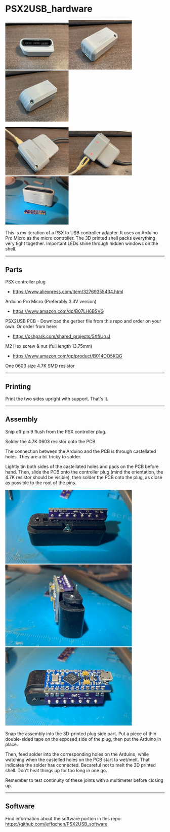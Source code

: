 # PSX2USB_hardware

<img src="./Pics/01.jpg" width="200px" /><img src="./Pics/02.jpg" width="200px" /><img src="./Pics/03.jpg" width="200px" />

<img src="./Pics/04.jpg" width="200px" /><img src="./Pics/05.jpg" width="200px" /><img src="./Pics/06.jpg" width="200px" />


This is my iteration of a PSX to USB controller adapter. It uses an Arduino Pro Micro as the micro controller. The 3D printed shell packs everything very tight together. Important LEDs shine through hidden windows on the shell.

-------------
## Parts

PSX controller plug
- https://www.aliexpress.com/item/32769355434.html

Arduino Pro Micro (Preferably 3.3V version)
- https://www.amazon.com/dp/B07LH6BSVG

PSX2USB PCB - Download the gerber file from this repo and order on your own. Or order from here:
- https://oshpark.com/shared_projects/5XfiUruJ

M2 Hex screw & nut (full length 13.75mm)
- https://www.amazon.com/gp/product/B014OO5KQG

One 0603 size 4.7K SMD resistor

-------------

## Printing

Print the two sides upright with support. That's it.

-------------
## Assembly


Snip off pin 9 flush from the PSX controller plug.

Solder the 4.7K 0603 resistor onto the PCB.

The connection between the Arduino and the PCB is through castellated holes. They are a bit tricky to solder.

Lightly tin both sides of the castellated holes and pads on the PCB before hand. Then, slide the PCB onto the controller plug (mind the orientation, the 4.7K resistor should be visible), then solder the PCB onto the plug, as close as possible to the root of the pins.

<img src="./Pics/07.jpg" width="400px" />
<img src="./Pics/08.jpg" width="400px" />
<img src="./Pics/09.jpg" width="400px" />

Snap the assembly into the 3D-printed plug side part. Put a piece of thin double-sided tape on the exposed side of the plug, then put the Arduino in place.

Then, feed solder into the corresponding holes on the Arduino, while watching when the castelled holes on the PCB start to wet/melt. That indicates the solder has connected. Becareful not to melt the 3D printed shell. Don't heat things up for too long in one go.

Remember to test continuity of these joints with a multimeter before closing up.

-------------

## Software

Find information about the software portion in this repo:
https://github.com/jeffqchen/PSX2USB_software
